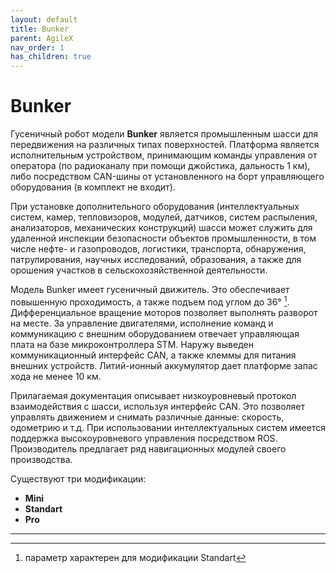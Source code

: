 ```yaml
---
layout: default
title: Bunker
parent: AgileX
nav_order: 1
has_children: true
---
```


# Bunker

Гусеничный робот модели **Bunker** является промышленным шасси для передвижения на различных типах поверхностей. Платформа является исполнительным устройством, принимающим команды управления от оператора (по радиоканалу при помощи джойстика, дальность 1 км), либо посредством CAN-шины от установленного на борт управляющего оборудования (в комплект не входит).

При установке дополнительного оборудования (интеллектуальных систем, камер, тепловизоров, модулей, датчиков, систем распыления, анализаторов, механических конструкций) шасси может служить для удаленной инспекции безопасности объектов промышленности, в том числе нефте- и газопроводов, логистики, транспорта, обнаружения, патрулирования, научных исследований, образования, а также для орошения участков в сельскохозяйственной деятельности.

Модель Bunker имеет гусеничный движитель. Это обеспечивает повышенную проходимость, а также подъем под углом до 36° [^1]. Дифференциальное вращение моторов позволяет выполнять разворот на месте. За управление двигателями, исполнение команд и коммуникацию с внешним оборудованием отвечает управляющая плата на базе микроконтроллера STM. Наружу выведен коммуникационный интерфейс CAN, а также клеммы для питания внешних устройств. Литий-ионный аккумулятор дает платформе запас хода не менее 10 км.

Прилагаемая документация описывает низкоуровневый протокол взаимодействия с шасси, используя интерфейс CAN. Это позволяет управлять движением и снимать различные данные: скорость, одометрию и т.д. 
При использовании интеллектуальных систем имеется поддержка высокоуровневого управления посредством ROS. Производитель предлагает ряд навигационных модулей своего производства.

Существуют три модификации: 
- **Mini**
- **Standart**
- **Pro**


---

[^1]: параметр характерен для модификации Standart
